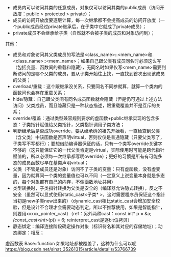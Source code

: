 -	成员内可以访问其类的任意成员，对象仅可以访问其类的public成员（访问开放度：public > protected > private）；
-	成员的访问开放度要逐层计算，每一次继承都不会提高成员的访问开放度（一个public成员经过private继承后，在子类中它就成了private成员）；
-	private成员不会继承给子类（自然就不会被子类的成员和对象访问到）；


其他：
-	成员和对象访问其父类成员的写法是\<class_name>::\<mem_name>和.\<class_name>::\<mem_name>；如果自己跟父类有成员同名时必须这么写（包括变量、函数间的重载和隐藏），无同名时如果仅写\<mem_name>需要判断访问的是哪个父类的成员，要从子类开始往上找，一直找到首次出现该成员的父类；
-	overload/重载：这个跟继承没关系，只要同名不同参就算，就算一个类内的函数间也会存在重载关系；
-	hide/隐藏：自己跟父类间有同名成员函数就会隐藏（但是仍可通过上述方法访问）父类成员，而且隐藏只是一种状态描述，跟重载覆盖并不是互斥的关系；
-	override/覆盖：通过类型兼容规则要求的虚函数+public继承实现的包含多态：子类指针赋值给父类指针，父类指针调用子类方法；
- 	判断继承后是否成功override，要从继承树的祖先开始看，一直检查到父类（含父类）中该函数是否声明virtual，否则仅仅是普通隐藏（只要父类写了，子类写不写都行）；要想借助编译器保证的话，只有一个类写override关键字不够的（这只能保证它的一代父类肯定是virtual，实际使用时可能是跨代指针赋值的，所以必须每一次继承都写明override）；更好的习惯是所有有可能多态的成员函数尽早在基类声明virtual；
-	父类（不管是成员还是对象）访问不了子类的变量：只有虚函数，没有虚变量，因为就算同一个类的变量值也可以不同（一定意义上说变量本身就是多态的，每个对象都有自己的内存，不像函数地址共用）
-	类型转换时，子类指针转换为父类是安全的（编译器允许隐式转换），反之不安全（虽然可以显式使用static_cast<子类* >，这时需要程序员保证这个指针当初是new子类new出来的）（dynamic_cast相比static_cast会增加安全校验，但是设计不合理才会需要动态判定，所以不推荐使用，如果是智能指针，则要用xxxxx_pointer_cast）（ref：另外两种cast：const int* p = &a; *(const_cast<int*>(p)) = 6; reinterpret_cast是逐bit位拷贝）
-	静态绑定：编译连接阶段确定操作对象（标识符名和其对应的存储地址）；动态绑定：相反；


 虚函数表
Base::function 如果地址都被覆盖了，这种为什么可以呢
https://blog.csdn.net/sinat_35261315/article/details/53766739